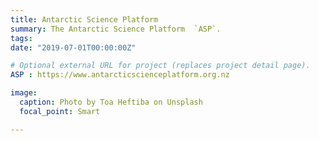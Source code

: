 ```yaml
---
title: Antarctic Science Platform
summary: The Antarctic Science Platform  `ASP`.
tags:
date: "2019-07-01T00:00:00Z"

# Optional external URL for project (replaces project detail page).
ASP : https://www.antarcticscienceplatform.org.nz

image:
  caption: Photo by Toa Heftiba on Unsplash
  focal_point: Smart

---
```

